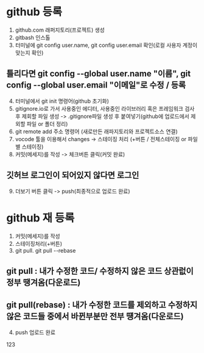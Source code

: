 # github 등록
1. github.com 래퍼지토리(프로젝트) 생성
2. gitbash 인스톨
3. 터미널에 git config user.name, git config user.email 확인(로컬 사용자 계정이 맞는지 확인)
## 틀리다면 git config --global user.name "이름", git config --global user.email "이메일"로 수정 / 등록
4. 터미널에서 git init 명령어(github 초기화)
5. gitignore.io로 가서 사용중인 에디터, 사용중인 라이브러리 혹은 프레임워크 검사 후 제회할 파일 생성 -> .gitignore파일 생성 후 붙여넣기(github에 업로드에서 제외할 파일 or 폴더 정리)
6. git remote add 주소 명령어 (새로만든 래파지토리와 프로젝트소스 연결)
7. vocode 툴을 이용해서 changes -> 스테이징 처리 (+버튼 / 전체스테이징 or 파일별 스테이징)
8. 커밋(메세지)를 작성 -> 체크버튼 클릭(커밋 완료)
## 깃허브 로그인이 되어있지 않다면 로그인
9. 더보기 버튼 클릭 -> push(최종적으로 업로드 완료)

# github 재 등록
1. 커밋(메세지)를 작성
2. 스테이징처리(+버튼)
3. git pull. git pull --rebase
## git pull : 내가 수정한 코드/ 수정하지 않은 코드 상관럾이 정부 땡겨옴(다운로드)
## git pull(rebase) : 내가 수정한 코드를 제외하고 수정하지 않은 코드들 중에서 바뀐부분만 전부 떙겨옴(다운로드)
4. push 업로드 완료

123
